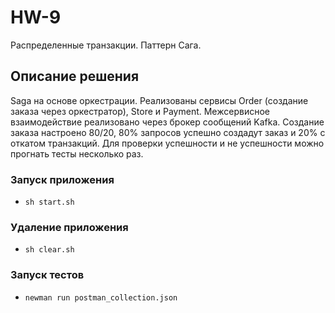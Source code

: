 # HW-9
Распределенные транзакции. Паттерн Сага.

## Описание решения
Saga на основе оркестрации.
Реализованы сервисы Order (создание заказа через оркестратор), Store и Payment.
Межсервисное взаимодействие реализовано через брокер сообщений Kafka.
Создание заказа настроено 80/20, 80% запросов успешно создадут заказ и 20% с откатом транзакций.
Для проверки успешности и не успешности можно прогнать тесты несколько раз.

### Запуск приложения
 - `sh start.sh`
 
### Удаление приложения
 - `sh clear.sh`
 
### Запуск тестов
 - `newman run postman_collection.json`
 